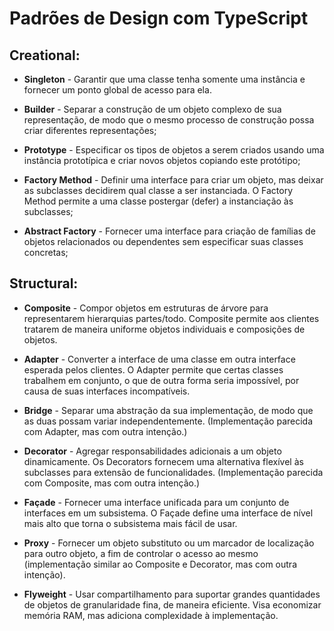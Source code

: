 # Padrões de Design com TypeScript

## Creational:

* **Singleton** - Garantir que uma classe tenha somente uma instância e fornecer um ponto global de acesso para ela.

* **Builder** - Separar a construção de um objeto complexo de sua representação, de modo que o mesmo processo de construção possa criar diferentes representações;

* **Prototype** - Especificar os tipos de objetos a serem criados usando uma instância prototípica e criar novos objetos copiando este protótipo;

* **Factory Method** - Definir uma interface para criar um objeto, mas deixar as subclasses decidirem qual classe a ser instanciada. O Factory Method permite a uma classe postergar (defer) a instanciação às subclasses;

* **Abstract Factory** - Fornecer uma interface para criação de famílias de objetos relacionados ou dependentes sem especificar suas classes concretas;

## Structural:

* **Composite** - Compor objetos em estruturas de árvore para representarem hierarquias partes/todo. Composite permite aos clientes tratarem de maneira uniforme objetos individuais e composições de objetos.

* **Adapter** - Converter a interface de uma classe em outra interface esperada pelos clientes. O Adapter permite que certas classes trabalhem em conjunto, o que de outra forma seria impossível, por causa de suas interfaces incompatíveis.

* **Bridge** - Separar uma abstração da sua implementação, de modo que as duas possam variar independentemente. (Implementação parecida com Adapter, mas com outra intenção.)

* **Decorator** - Agregar responsabilidades adicionais a um objeto dinamicamente. Os Decorators fornecem uma alternativa flexível às subclasses para extensão de funcionalidades. (Implementação parecida com Composite, mas com outra intenção.)

* **Façade** - Fornecer uma interface unificada para um conjunto de interfaces em um subsistema. O Façade define uma interface de nível mais alto que torna o subsistema mais fácil de usar.

* **Proxy** - Fornecer um objeto substituto ou um marcador de localização para outro objeto, a fim de controlar o acesso ao mesmo (implementação similar ao Composite e Decorator, mas com outra intenção).

* **Flyweight** - Usar compartilhamento para suportar grandes quantidades de objetos de granularidade fina, de maneira eficiente. Visa economizar memória RAM, mas adiciona complexidade à implementação.